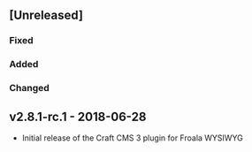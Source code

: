 ## [Unreleased]

### Fixed

### Added

### Changed

## v2.8.1-rc.1 - 2018-06-28

- Initial release of the Craft CMS 3 plugin for Froala WYSIWYG